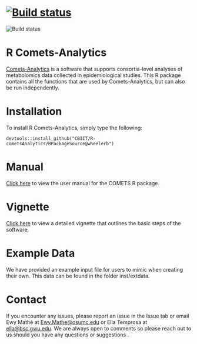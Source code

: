 
# [![Build status](https://ci.appveyor.com/api/projects/status/github/CBIIT/R-cometsAnalytics?branch=wheelerb)](https://ci.appveyor.com/project/Mathelab/r-cometsanalytics)
![Build status](https://github.com/CBIIT/R-cometsAnalytics/actions/workflows/R-CMD-check.yaml/badge.svg?branch=wheelerb)

# R Comets-Analytics

[Comets-Analytics](http://comets-analytics.org/) is a software that supports consortia-level analyses of metabolomics data collected in epidemiological studies.  This R package contains all the functions that are used by Comets-Analytics, but can also be run independently.  

# Installation

To install R Comets-Analytics, simply type the following:

```
devtools::install_github("CBIIT/R-cometsAnalytics/RPackageSource@wheelerb")
```

# Manual
[Click here](https://github.com/CBIIT/R-cometsAnalytics/blob/gh-pages/COMETS-manual.pdf) to view the user manual for the COMETS R package.

# Vignette
[Click here](https://github.com/CBIIT/R-cometsAnalytics/blob/gh-pages/cometsvignette_v2.0.html) to view a detailed vignette that outlines the basic steps of the software.

# Example Data
We have provided an example input file for users to mimic when creating their own.  This data can be found in the folder inst/extdata.

# Contact

If you encounter any issues, please report an issue in the Issue tab or email Ewy Mathé at Ewy.Mathe@osumc.edu or Ella Temprosa at ella@bsc.gwu.edu.  We are always open to comments so please reach out to us should you have any questions or suggestions .

